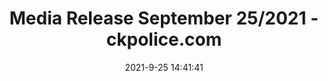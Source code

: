 ---
"title": "Media Release September 25/2021 - ckpolice.com"
"date": "2021-9-25 14:41:41"
"feed_name": "GOOGLENEWSINDUSTRIAL"
"feed_website": "https://news.google.com/search?q=industrial%2Bincident&hl=en-US&gl=US&ceid=US:en"
"feed_rss": "https://news.google.com/rss/search?q=industrial%2Bincident&hl=en-US&gl=US&ceid=US:en"
"link": "https://ckpolice.com/media-release-september-25-2021/"
"file": "_posts/2021-1-1-3db3cb2690411c2639fa83c000e25540e2503c06.md"
"accident": "1"
"drilling": "0"
"dead": "0"
"injured": "0"
"where": "unknown site"
---